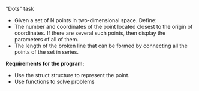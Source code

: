 "Dots" task

- Given a set of N points in two-dimensional space. Define:
- The number and coordinates of the point located closest to the origin of coordinates. If there are several such points, then display the parameters of all of them.
- The length of the broken line that can be formed by connecting all the points of the set in series.

**Requirements for the program:**
- Use the struct structure to represent the point.
- Use functions to solve problems
